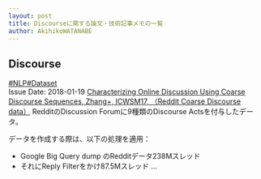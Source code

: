 ```yaml
---
layout: post
title: Discourseに関する論文・技術記事メモの一覧
author: AkihikoWATANABE
---
```

## Discourse
<div class="visible-content">
<a class="button" href="articles/NLP.html">#NLP</a><a class="button" href="articles/Dataset.html">#Dataset</a><br><span class="issue_date">Issue Date: 2018-01-19</span>
<a href="https://github.com/AkihikoWatanabe/paper_notes/issues/244">Characterizing Online Discussion Using Coarse Discourse Sequences, Zhang+, ICWSM17, （Reddit Coarse Discourse data）</a>
<span class="snippet">RedditのDiscussion Forumに9種類のDiscourse Actsを付与したデータ。データを作成する際は、以下の処理を適用：* Google Big Query dump のRedditデータ238Mスレッド* それにReply Filterをかけ87.5Mスレッド ...</span>
</div>

